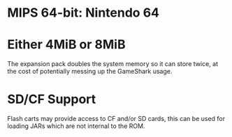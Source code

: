 # MIPS 64-bit: Nintendo 64

# Either 4MiB or 8MiB

The expansion pack doubles the system memory so it can store twice, at the cost
of potentially messing up the GameShark usage.

# SD/CF Support

Flash carts may provide access to CF and/or SD cards, this can be used for
loading JARs which are not internal to the ROM.


